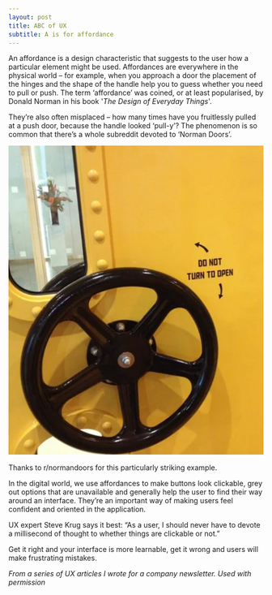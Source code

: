 ```yaml
---
layout: post
title: ABC of UX
subtitle: A is for affordance
---
```

An affordance is a design characteristic that suggests to the user how a particular element might be used. Affordances are everywhere in the physical world – for example, when you approach a door the placement of the hinges and the shape of the handle help you to guess whether you need to pull or push. The term ‘affordance’ was coined, or at least popularised, by Donald Norman in his book '*The Design of Everyday Things*'.

They’re also often misplaced – how many times have you fruitlessly pulled at a push door, because the handle looked ‘pull-y’?  The phenomenon is so common that there’s a whole subreddit devoted to ‘Norman Doors’.

![Baffling door handle](/assets/img/normandoor.PNG)

Thanks to r/normandoors for this particularly striking example.

In the digital world, we use affordances to make buttons look clickable, grey out options that are unavailable and generally help the user to find their way around an interface.  They’re an important way of making users feel confident and oriented in the application.

UX expert Steve Krug says it best: “As a user, I should never have to devote a millisecond of thought to whether things are clickable or not.”

Get it right and your interface is more learnable, get it wrong and users will make frustrating mistakes.

*From a series of UX articles I wrote for a company newsletter. Used with permission*

